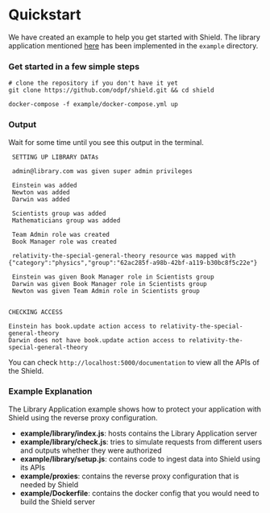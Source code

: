 # Quickstart

We have created an example to help you get started with Shield. The library application mentioned [here](guides/managing_policies.md) has been implemented in the `example` directory.

### Get started in a few simple steps

```text
# clone the repository if you don't have it yet
git clone https://github.com/odpf/shield.git && cd shield

docker-compose -f example/docker-compose.yml up

```

### Output

Wait for some time until you see this output in the terminal.

```text
 SETTING UP LIBRARY DATAs

 admin@library.com was given super admin privileges

 Einstein was added
 Newton was added
 Darwin was added

 Scientists group was added
 Mathematicians group was added

 Team Admin role was created
 Book Manager role was created

 relativity-the-special-general-theory resource was mapped with {"category":"physics","group":"62ac285f-a98b-42bf-a119-b30bc8f5c22e"}

 Einstein was given Book Manager role in Scientists group
 Darwin was given Book Manager role in Scientists group
 Newton was given Team Admin role in Scientists group
```

```text

CHECKING ACCESS

Einstein has book.update action access to relativity-the-special-general-theory
Darwin does not have book.update action access to relativity-the-special-general-theory

```

You can check `http://localhost:5000/documentation` to view all the APIs of the Shield.

### Example Explanation

The Library Application example shows how to protect your application with Shield using the reverse proxy configuration.

- **example/library/index.js**: hosts contains the Library Application server
- **example/library/check.js**: tries to simulate requests from different users and outputs whether they were authorized
- **example/library/setup.js**: contains code to ingest data into Shield using its APIs
- **example/proxies**: contains the reverse proxy configuration that is needed by Shield
- **example/Dockerfile**: contains the docker config that you would need to build the Shield server
